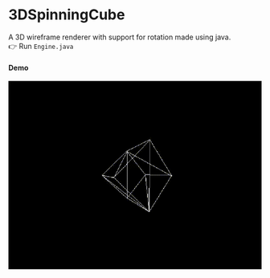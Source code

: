 # 3DSpinningCube
A 3D wireframe renderer with support for rotation made using java.  
👉 Run `Engine.java`  
#### Demo ####
![Screenshot](cube.gif)
